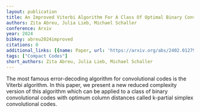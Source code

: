 ```yaml
---
layout: publication
title: An Improved Viterbi Algorithm For A Class Of Optimal Binary Convolutional Codes
authors: Zita Abreu, Julia Lieb, Michael Schaller
conference: Arxiv
year: 2024
bibkey: abreu2024improved
citations: 0
additional_links: [{name: Paper, url: 'https://arxiv.org/abs/2402.01279'}]
tags: ["Compact Codes"]
short_authors: Zita Abreu, Julia Lieb, Michael Schaller
---
```

The most famous error-decoding algorithm for convolutional codes is the
Viterbi algorithm. In this paper, we present a new reduced complexity version
of this algorithm which can be applied to a class of binary convolutional codes
with optimum column distances called k-partial simplex convolutional codes.